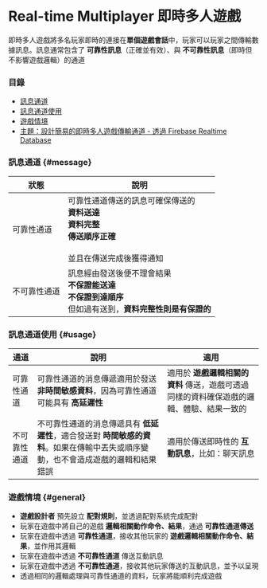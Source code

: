 # Real-time Multiplayer 即時多人遊戲

即時多人遊戲將多名玩家即時的連接在**單個遊戲會話**中，玩家可以玩家之間傳輸數據訊息。訊息通常包含了 **可靠性訊息**（正確並有效）、與 **不可靠性訊息**（即時但不影響遊戲邏輯）的通道

### 目錄

* [訊息通道](#message)
* [訊息通道使用](#usage)
* [遊戲情境](#general)
* [主題：設計簡易的即時多人遊戲傳輸通道 - 透過 Firebase Realtime Database](real-time-multiplayer/realtime-firebase-system.md)

### 訊息通道 {#message}

| 狀態 | 說明 |
| --- | --- |
| 可靠性通道 | 可靠性通道傳送的訊息可確保傳送的 <br> **資料送達** <br> **資料完整** <br> **傳送順序正確** <br><br>並且在傳送完成後獲得通知 |
| 不可靠性通道 | 訊息經由發送後便不理會結果 <br> **不保證能送達** <br> **不保證到達順序** <br> 但如過有送到，**資料完整性則是有保證的** |

### 訊息通道使用 {#usage}

| 通道 | 說明 | 適用 |
| --- | --- | --- | 
| 可靠性通道 | 可靠性通道的消息傳遞適用於發送 **非時間敏感資料**，因為可靠性通道可能具有 **高延遲性** | 適用於 **遊戲邏輯相關的資料** 傳送，遊戲可透過同樣的資料確保遊戲的邏輯、體驗、結果一致的 |
| 不可靠性通道 | 不可靠性通道的消息傳遞具有 **低延遲性**，適合發送對 **時間敏感的資料**。如果在傳輸中丟失或順序變動，也不會造成遊戲的邏輯和結果錯誤 | 適用於傳送即時性的 **互動訊息**，比如：聊天訊息 |

### 遊戲情境 {#general}

* **遊戲設計者** 預先設立 **配對規則**，並透過配對系統完成配對
* 玩家在遊戲中將自己的遊戲 **邏輯相關動作命令、結果**，通過 **可靠性通道傳送**
* 玩家在遊戲中透過 **可靠性通道**，接收其他玩家的 **遊戲邏輯相關動作命令、結果**，並作用其邏輯
* 玩家在遊戲中透過 **不可靠性通道** 傳送互動訊息
* 玩家在遊戲中透過 **不可靠性通道**，接收其他玩家傳送的互動訊息，並予以呈現
* 透過相同的邏輯處理與可靠性通道的資料，玩家將能順利完成遊戲